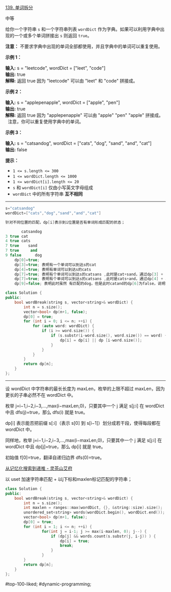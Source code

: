 [139. 单词拆分](https://leetcode.cn/problems/word-break/)

中等

给你一个字符串 `s` 和一个字符串列表 `wordDict` 作为字典。如果可以利用字典中出现的一个或多个单词拼接出 `s` 则返回 `true`。

**注意：** 不要求字典中出现的单词全部都使用，并且字典中的单词可以重复使用。

**示例 1：**

**输入:** s = "leetcode", wordDict = ["leet", "code"]  
**输出:** true  
**解释:** 返回 true 因为 "leetcode" 可以由 "leet" 和 "code" 拼接成。

**示例 2：**

**输入:** s = "applepenapple", wordDict = ["apple", "pen"]  
**输出:** true  
**解释:** 返回 true 因为 "applepenapple" 可以由 "apple" "pen" "apple" 拼接成。
     注意，你可以重复使用字典中的单词。

**示例 3：**

**输入:** s = "catsandog", wordDict = ["cats", "dog", "sand", "and", "cat"]  
**输出:** false  

**提示：**

- `1 <= s.length <= 300`
- `1 <= wordDict.length <= 1000`
- `1 <= wordDict[i].length <= 20`
- `s` 和 `wordDict[i]` 仅由小写英文字母组成
- `wordDict` 中的所有字符串 **互不相同**
---- ----
```cpp
s="catsandog"
wordDict=["cats","dog","sand","and","cat"]

针对不同位置的匹配，dp[i]表示到i位置是否有单词形成匹配的状态；

       catsandog
3 true cat
4 true cats
7 true    sand
7 true     and
9 false      dog
    dp[0]=true;
    dp[3]=true; 表明有一个单词可以到达s的cat
    dp[4]=true; 表明有单词可以到达s的cats
    dp[7]=true; 表明有个单词可以到达s的catsans ,此时是cat+sand，通过dp[3] + sand的4得到
    dp[7]=true; 表明有个单词可以到达s的catsans ,此时是cats+and，通过dp[4] + and的3得到
    dp[9]=false; 表明此时虽然 有匹配的dog，但是此时catand的dp[6]为false，说明没办法到达
```

```cpp
class Solution {
public:
    bool wordBreak(string s, vector<string>& wordDict) {
        int n = s.size();
        vector<bool> dp(n+1, false); 
        dp[0] = true;
        for (int i = 0; i <= n; ++i) {
            for (auto word: wordDict) {
                if (i >= word.size()) {
                    if (s.substr(i-word.size(), word.size()) == word) {
                        dp[i] = dp[i] || dp [i-word.size()];
                    }
                }
            }
        }
        return dp[n];
    }
};
```

----
设 wordDict 中字符串的最长长度为 maxLen，枚举的上限不超过 maxLen，因为更长的子串必然不在 wordDict 中。

枚举 j=i−1,i−2,i−3,…,max(i−maxLen,0)，只要其中一个 j 满足 s[j:i] 在 wordDict 中且 dfs(j)=true，那么 dfs(i) 就是 true。

dp[i] 表示能否把前缀 s[:i]（表示 s[0] 到 s[i−1]）划分成若干段，使得每段都在 wordDict 中。

同样地，枚举 j=i−1,i−2,i−3,…,max(i−maxLen,0)，只要其中一个 j 满足 s[j:i] 在 wordDict 中且 dp[j]=true，那么 dp[i] 就是 true。

初始值 f[0]=true，翻译自递归边界 dfs(0)=true。

[从记忆化搜索到递推 - 灵茶山艾府](https://leetcode.cn/problems/word-break/solutions/2968135/jiao-ni-yi-bu-bu-si-kao-dpcong-ji-yi-hua-chrs/)

以 uset 加速字符串匹配 + 以j下标和maxlen标记匹配的字符串；

```cpp
class Solution {
public:
    bool wordBreak(string s, vector<string>& wordDict) {
        int n = s.size();
        int maxlen = ranges::max(wordDict, {}, &string::size).size();
        unordered_set<string> words(wordDict.begin(), wordDict.end());
        vector<bool> dp(n+1, false); 
        dp[0] = true;
        for (int i = 1; i <= n; ++i) {
                for(int j = i-1; j >= max(i-maxlen, 0); j--) {
                    if (dp[j] && words.count(s.substr(j, i-j)) ) { 
                        dp[i] = true;
                        break;
                    }
                }
        }
        return dp[n];
    }
};
```
#top-100-liked; #dynamic-programming;  
